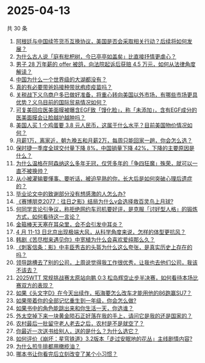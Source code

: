 # 2025-04-13

共 30 条

<!-- BEGIN ZHIHUQUESTIONS -->
<!-- 最后更新时间 Sun Apr 13 2025 12:24:39 GMT+0800 (China Standard Time) -->
1. [阿根廷与中国续签货币互换协议，美国是否会采取相关行动？后续将如何发展？](https://www.zhihu.com/question/1894365746462700500)
1. [为什么古人说「庭有枇杷树，今已亭亭如盖矣」比直接抒情更虐心？](https://www.zhihu.com/question/1888635188394824700)
1. [男子 28 万年薪的 offer 被鸽，向法院起诉后获赔 4.5 万元，如何从法律角度解读？](https://www.zhihu.com/question/1894481887625438200)
1. [中国为什么一个世界级的大湖都没有？](https://www.zhihu.com/question/13850795371)
1. [真的有必要带爸妈接种带状疱疹疫苗吗？](https://www.zhihu.com/question/538542850)
1. [关税战下义乌商户多已做好准备，将重心转向美国以外市场，有哪些市场更具优势？义乌目前的国际贸易情况如何？](https://www.zhihu.com/question/1893609503557149200)
1. [可复美回应医美面膜被曝含EGF致「馒化脸」，称「未添加」，含有EGF成分的医美面膜会让脸越护越肿吗？](https://www.zhihu.com/question/1894076943080580400)
1. [美国人买 1 个鸡蛋要 3.8 元人民币，这属于什么水平？目前美国物价情况如何？](https://www.zhihu.com/question/1894462332769362000)
1. [月薪1万，离家近，朝九晚五和月薪2万，每周只能回家一趟，你会怎么选？](https://www.zhihu.com/question/1893615780035289900)
1. [保时捷一季度全球交付量下降 8%，中国销量下降 42%，下降的主要原因是什么？](https://www.zhihu.com/question/1893006474353017900)
1. [为什么温格在阿森纳这么多年无冠，仅凭多年的「争四狂魔」殊荣，就可以一直不被换帅？](https://www.zhihu.com/question/30455500)
1. [从小被灌输要懂事、要听话，被迫早熟的你，长大后是如何突破心理后遗症的？](https://www.zhihu.com/question/1892914017858746000)
1. [毕业论文中的致谢部分没有想感激的人怎么办?](https://www.zhihu.com/question/1892356889825739800)
1. [《赛博朋克2077：往日之影》结局为什么v会选择救百灵鸟上月球?](https://www.zhihu.com/question/624109931)
1. [何同学言论引争议，称拒绝网约车司机要好评，是克服「讨好型人格」的锻炼方式，如何看待这一言论？](https://www.zhihu.com/question/1894307690852906500)
1. [金箍棒天天塞在耳朵里，会不会引发中耳炎？](https://www.zhihu.com/question/1893824536052470000)
1. [4 月 11-13 日北京出现极端大风，从科学角度来说，怎样的体型更抗风？](https://www.zhihu.com/question/1894068351736702000)
1. [韩剧《苦尽柑来遇见你》中宽植为什么会喜欢爱纯那么久？](https://www.zhihu.com/question/15245458924)
1. [《刺客信条：影》中丰臣秀吉的头盔为什么这么夸张，是真实历史上存在的吗？](https://www.zhihu.com/question/15768871458)
1. [领导跳槽去了别的公司，上周说觉得我工作很优秀，让我也去他们公司，我该不该去？](https://www.zhihu.com/question/1893579499100143900)
1. [2025WTT 常规挑战赛太原站向鹏 0:3 松岛辉空止步半决赛，如何看待本场比赛双方的表现？](https://www.zhihu.com/question/1894498291359650600)
1. [如果《头文字D》在今天出续作，拓海要怎么改车才能用他的86跑赢SU7？](https://www.zhihu.com/question/14066039716)
1. [如果带着你的全部记忆重生到一年级，你会怎么做?](https://www.zhihu.com/question/1890070206061183000)
1. [如果书中的角色能跳出来和你生活一天，你选谁？](https://www.zhihu.com/question/1892362132269523700)
1. [外太空掉下来一块黄金陨石正好落在我的手上，请问它是我的还是国家的？](https://www.zhihu.com/question/1893300089268699600)
1. [农村最后一批留守老人老去之后，农村是不是就空了？](https://www.zhihu.com/question/367018216)
1. [你最近一次送书给别人，送的是什么？为什么选它？](https://www.zhihu.com/question/1892357542769811700)
1. [如何评价《崩坏：星穹铁道》3.2版本「走过安眠地的花丛」主线剧情内容?](https://www.zhihu.com/question/1893264881429500400)
1. [为什么煎牛排都用橄榄油？](https://www.zhihu.com/question/26201331)
1. [哪本书让你看完后立刻改变了某个小习惯？](https://www.zhihu.com/question/1892361802572068000)
<!-- END ZHIHUQUESTIONS -->
